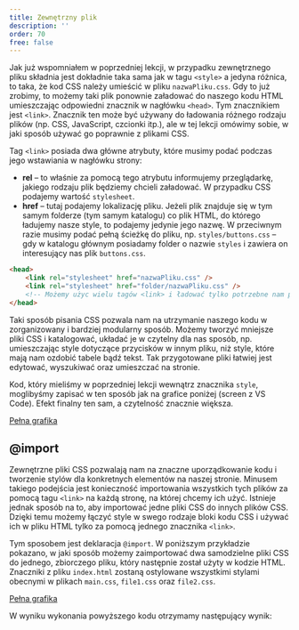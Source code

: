 ```yaml
---
title: Zewnętrzny plik
description: ''
order: 70
free: false
---
```


Jak już wspomniałem w poprzedniej lekcji, w przypadku zewnętrznego pliku składnia jest dokładnie taka sama jak w tagu `<style>` a jedyna różnica, to taka, że kod CSS należy umieścić w pliku `nazwaPliku.css`. Gdy to już zrobimy, to możemy taki plik ponownie załadować do naszego kodu HTML umieszczając odpowiedni znacznik w nagłówku `<head>`. Tym znacznikiem jest `<link>`. Znacznik ten może być używany do ładowania różnego rodzaju plików (np. CSS, JavaScript, czcionki itp.), ale w tej lekcji omówimy sobie, w jaki sposób używać go poprawnie z plikami CSS.

Tag `<link>` posiada dwa główne atrybuty, które musimy podać podczas jego wstawiania w nagłówku strony:

- **rel** – to właśnie za pomocą tego atrybutu informujemy przeglądarkę, jakiego rodzaju plik będziemy chcieli załadować. W przypadku CSS podajemy wartość `stylesheet`.
- **href** – tutaj podajemy lokalizację pliku. Jeżeli plik znajduje się w tym samym folderze (tym samym katalogu) co plik HTML, do którego ładujemy nasze style, to podajemy jedynie jego nazwę. W przeciwnym razie musimy podać pełną ścieżkę do pliku, np. `styles/buttons.css` – gdy w katalogu głównym posiadamy folder o nazwie `styles` i zawiera on interesujący nas plik `buttons.css`.

```html
<head>
	<link rel="stylesheet" href="nazwaPliku.css" />
	<link rel="stylesheet" href="folder/nazwaPliku.css" />
	<!-- Możemy użyc wielu tagów <link> i ładować tylko potrzebne nam pliki -->
</head>
```

Taki sposób pisania CSS pozwala nam na utrzymanie naszego kodu w zorganizowany i bardziej modularny sposób. Możemy tworzyć mniejsze pliki CSS i katalogować, układać je w czytelny dla nas sposób, np. umieszczając style dotyczące przycisków w innym pliku, niż style, które mają nam ozdobić tabele bądź tekst. Tak przygotowane pliki łatwiej jest edytować, wyszukiwać oraz umieszczać na stronie.

Kod, który mieliśmy w poprzedniej lekcji wewnątrz znacznika `style`, moglibyśmy zapisać w ten sposób jak na grafice poniżej (screen z VS Code). Efekt finalny ten sam, a czytelność znacznie większa.

[Pełna grafika](/online/statyczna/img/podstawy-css/externalFile.png)
<img alt="" src="/online/statyczna/img/podstawy-css/externalFile.png" />

## @import

Zewnętrzne pliki CSS pozwalają nam na znaczne uporządkowanie kodu i tworzenie stylów dla konkretnych elementów na naszej stronie. Minusem takiego podejścia jest konieczność importowania wszystkich tych plików za pomocą tagu `<link>` na każdą stronę, na której chcemy ich użyć. Istnieje jednak sposób na to, aby importować jedne pliki CSS do innych plików CSS. Dzięki temu możemy łączyć style w swego rodzaje bloki kodu CSS i używać ich w pliku HTML tylko za pomocą jednego znacznika `<link>`.

Tym sposobem jest deklaracja `@import`. W poniższym przykładzie pokazano, w jaki sposób możemy zaimportować dwa samodzielne pliki CSS do jednego, zbiorczego pliku, który następnie został użyty w kodzie HTML. Znaczniki z pliku `index.html` zostaną ostylowane wszystkimi stylami obecnymi w plikach `main.css`, `file1.css` oraz `file2.css`.

[Pełna grafika](/online/statyczna/img/podstawy-css/import.png)
<img alt="" src="/online/statyczna/img/podstawy-css/import.png" />

W wyniku wykonania powyższego kodu otrzymamy następujący wynik:

<img alt="" src="/online/statyczna/img/podstawy-css/import2.png" />
